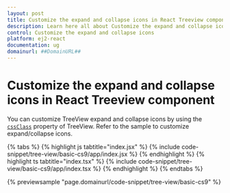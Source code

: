 ```yaml
---
layout: post
title: Customize the expand and collapse icons in React Treeview component | Syncfusion
description: Learn here all about Customize the expand and collapse icons in Syncfusion React Treeview component of Syncfusion Essential JS 2 and more.
control: Customize the expand and collapse icons 
platform: ej2-react
documentation: ug
domainurl: ##DomainURL##
---
```


# Customize the expand and collapse icons in React Treeview component

You can customize TreeView expand and collapse icons by using the [`cssClass`](https://ej2.syncfusion.com/react/documentation/api/treeview#cssclass)&nbsp;property of TreeView. Refer to the sample to customize expand/collapse icons.

{% tabs %}
{% highlight js tabtitle="index.jsx" %}
{% include code-snippet/tree-view/basic-cs9/app/index.jsx %}
{% endhighlight %}
{% highlight ts tabtitle="index.tsx" %}
{% include code-snippet/tree-view/basic-cs9/app/index.tsx %}
{% endhighlight %}
{% endtabs %}

 {% previewsample "page.domainurl/code-snippet/tree-view/basic-cs9" %}